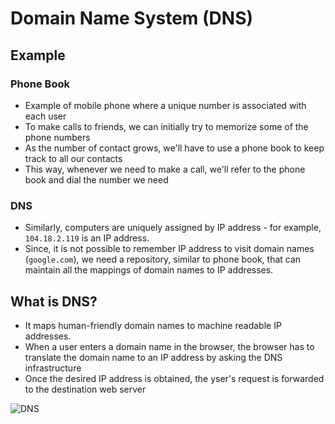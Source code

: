# Domain Name System (DNS)

## Example

### Phone Book

* Example of mobile phone where a unique number is associated with each user
* To make calls to friends, we can initially try to memorize some of the phone numbers
* As the number of contact grows, we'll have to use a phone book to keep track to all our contacts
* This way, whenever we need to make a call, we'll refer to the phone book and dial the number we need

### DNS

* Similarly, computers are uniquely assigned by IP address - for example, ```104.18.2.119``` is an IP address.
* Since, it is not possible to remember IP address to visit domain names (```google.com```), we need a repository, similar to phone book, that can maintain all the mappings of domain names to IP addresses.

## What is DNS?

* It maps human-friendly domain names to machine readable IP addresses.
* When a user enters a domain name in the browser, the browser has to translate the domain name to an IP address by asking the DNS infrastructure
* Once the desired IP address is obtained, the yser's request is forwarded to the destination web server

![DNS](https://github.com/user-attachments/assets/a0039704-6505-4d23-ae89-0528aeef149c)
